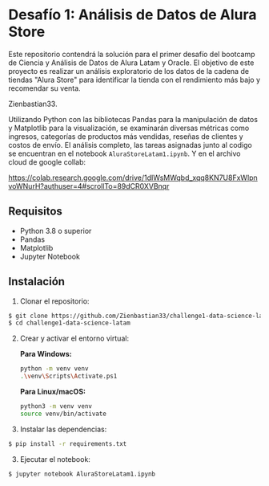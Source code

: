 # Desafío 1: Análisis de Datos de Alura Store

Este repositorio contendrá la solución para el primer desafío del bootcamp de Ciencia y Análisis de Datos de Alura Latam y Oracle. El objetivo de este proyecto es realizar un análisis exploratorio de los datos de la cadena de tiendas "Alura Store" para identificar la tienda con el rendimiento más bajo y recomendar su venta. 

Zienbastian33.

Utilizando Python con las bibliotecas Pandas para la manipulación de datos y Matplotlib para la visualización, se examinarán diversas métricas como ingresos, categorías de productos más vendidas, reseñas de clientes y costos de envío. El análisis completo, las tareas asignadas junto al codigo se encuentran en el notebook `AluraStoreLatam1.ipynb`. Y en el archivo cloud de google collab: 

https://colab.research.google.com/drive/1dIWsMWqbd_xqq8KN7U8FxWlpnvoWNurH?authuser=4#scrollTo=89dCR0XVBnqr

## Requisitos

- Python 3.8 o superior
- Pandas
- Matplotlib
- Jupyter Notebook

## Instalación

1. Clonar el repositorio:
```bash
$ git clone https://github.com/Zienbastian33/challenge1-data-science-latam.git
$ cd challenge1-data-science-latam
```

2. Crear y activar el entorno virtual:

   **Para Windows:**
   ```bash
   python -m venv venv
   .\venv\Scripts\Activate.ps1
   ```

   **Para Linux/macOS:**
   ```bash
   python3 -m venv venv
   source venv/bin/activate
   ```

3. Instalar las dependencias:
```bash
$ pip install -r requirements.txt
```

3. Ejecutar el notebook:
```bash
$ jupyter notebook AluraStoreLatam1.ipynb
```
